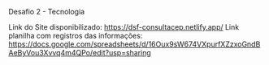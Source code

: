 Desafio 2 - Tecnologia

Link do Site disponibilizado: https://dsf-consultacep.netlify.app/
Link planilha com registros das informações: https://docs.google.com/spreadsheets/d/16Oux9sW674VXpurfXZzxoGndBAeByVou3Xvvq4m4QPo/edit?usp=sharing
